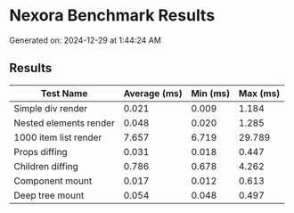 # Nexora Benchmark Results

Generated on: 2024-12-29 at 1:44:24 AM

## Results

| Test Name              | Average (ms) | Min (ms) | Max (ms) |
| ---------------------- | ------------ | -------- | -------- |
| Simple div render      | 0.021        | 0.009    | 1.184    |
| Nested elements render | 0.048        | 0.020    | 1.285    |
| 1000 item list render  | 7.657        | 6.719    | 29.789   |
| Props diffing          | 0.031        | 0.018    | 0.447    |
| Children diffing       | 0.786        | 0.678    | 4.262    |
| Component mount        | 0.017        | 0.012    | 0.613    |
| Deep tree mount        | 0.054        | 0.048    | 0.497    |
